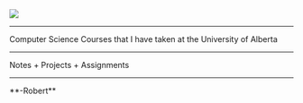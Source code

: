 <img src = "https://enterprisequartetdotcom.files.wordpress.com/2012/09/ua1txt2.jpg">
<hr>
Computer Science Courses that I have taken at the University of Alberta
<hr>
Notes + Projects + Assignments 
<hr>
**-Robert**
